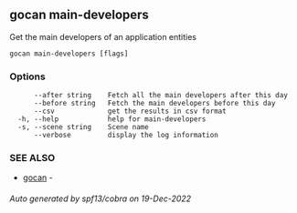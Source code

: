 ## gocan main-developers

Get the main developers of an application entities

```
gocan main-developers [flags]
```

### Options

```
      --after string    Fetch all the main developers after this day
      --before string   Fetch the main developers before this day
      --csv             get the results in csv format
  -h, --help            help for main-developers
  -s, --scene string    Scene name
      --verbose         display the log information
```

### SEE ALSO

* [gocan](gocan.md)	 - 

###### Auto generated by spf13/cobra on 19-Dec-2022
